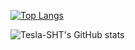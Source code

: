 

<!--START_SECTION:activity-->

[![Top Langs](https://github-readme-stats.vercel.app/api/top-langs/?username=Tesla-SHT&layout=compact&theme=cobalt)](https://github.com/anuraghazra/github-readme-stats)

![Tesla-SHT's GitHub stats](https://github-readme-stats.vercel.app/api?username=Tesla-SHT&show_icons=true&theme=cobalt)


